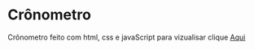 # Crônometro
Crônometro feito com html, css e javaScript
para vizualisar 
clique <a target="_blank" href="https://cronometro-0.netlify.app/">Aqui</a> 
